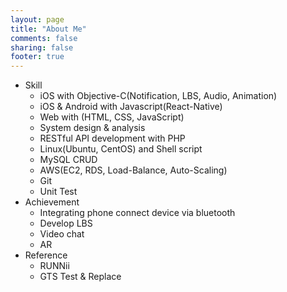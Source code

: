 ```yaml
---
layout: page
title: "About Me"
comments: false
sharing: false
footer: true
---
```

*	Skill
	* 	iOS with Objective-C(Notification, LBS, Audio, Animation)
	*	iOS & Android with Javascript(React-Native)
	* 	Web with (HTML, CSS, JavaScript)
	*	System design & analysis
	*	RESTful API development with PHP
	*	Linux(Ubuntu, CentOS) and Shell script
	* 	MySQL CRUD
	*  AWS(EC2, RDS, Load-Balance, Auto-Scaling)
	*  Git
	*  Unit Test
*	Achievement
	*	Integrating phone connect device via bluetooth
	*	Develop LBS 
	* 	Video chat
	*  AR
*	Reference
	*	RUNNii
	*	GTS Test & Replace
